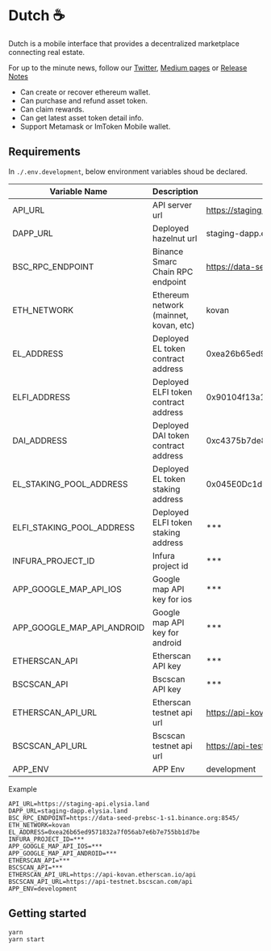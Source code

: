 # Dutch ☕

Dutch is a mobile interface that provides a decentralized marketplace connecting real estate.

For up to the minute news, follow our [Twitter](https://twitter.com/Elysia_HQ), [Medium pages](https://medium.com/@ELYSIA_HQ) or [Release Notes](https://www.notion.so/modoripage/Release-Notes-cb3dabaf23a345af81e96696b1a47602)

- Can create or recover ethereum wallet.
- Can purchase and refund asset token.
- Can claim rewards.
- Can get latest asset token detail info.
- Support Metamask or ImToken Mobile wallet.

## Requirements

In `./.env.development`, below environment variables shoud be declared.

| Variable Name              | Description                            | Example                                         |
| -------------------------- | -------------------------------------- | ----------------------------------------------- |
| API_URL                    | API server url                         | https://staging-api.elysia.land                 |
| DAPP_URL                   | Deployed hazelnut url                  | staging-dapp.elysia.land                        |
| BSC_RPC_ENDPOINT           | Binance Smarc Chain RPC endpoint       | https://data-seed-prebsc-1-s1.binance.org:8545/ |
| ETH_NETWORK                | Ethereum network (mainnet, kovan, etc) | kovan                                           |
| EL_ADDRESS                 | Deployed EL token contract address     | 0xea26b65ed9571832a7f056ab7e6b7e755bb1d7be      |
| ELFI_ADDRESS               | Deployed ELFI token contract address   | 0x90104f13a17694cda413220ec09220eca8f8efac      |
| DAI_ADDRESS                | Deployed DAI token contract address    | 0xc4375b7de8af5a38a93548eb8453a498222c4ff2      |
| EL_STAKING_POOL_ADDRESS    | Deployed EL token staking address      | 0x045E0Dc1d47F57418bd7c99c7ba1D01D49d03198      |
| ELFI_STAKING_POOL_ADDRESS  | Deployed ELFI token staking address    | \*\*\*                                          |
| INFURA_PROJECT_ID          | Infura project id                      | \*\*\*                                          |
| APP_GOOGLE_MAP_API_IOS     | Google map API key for ios             | \*\*\*                                          |
| APP_GOOGLE_MAP_API_ANDROID | Google map API key for android         | \*\*\*                                          |
| ETHERSCAN_API              | Etherscan API key                      | \*\*\*                                          |
| BSCSCAN_API                | Bscscan API key                        | \*\*\*                                          |
| ETHERSCAN_API_URL          | Etherscan testnet api url              | https://api-kovan.etherscan.io/api              |
| BSCSCAN_API_URL            | Bscscan testnet api url                | https://api-testnet.bscscan.com/api             |
| APP_ENV                    | APP Env                                | development                                     |

Example

```
API_URL=https://staging-api.elysia.land
DAPP_URL=staging-dapp.elysia.land
BSC_RPC_ENDPOINT=https://data-seed-prebsc-1-s1.binance.org:8545/
ETH_NETWORK=kovan
EL_ADDRESS=0xea26b65ed9571832a7f056ab7e6b7e755bb1d7be
INFURA_PROJECT_ID=***
APP_GOOGLE_MAP_API_IOS=***
APP_GOOGLE_MAP_API_ANDROID=***
ETHERSCAN_API=***
BSCSCAN_API=***
ETHERSCAN_API_URL=https://api-kovan.etherscan.io/api
BSCSCAN_API_URL=https://api-testnet.bscscan.com/api
APP_ENV=development
```

## Getting started

```
yarn
yarn start
```
